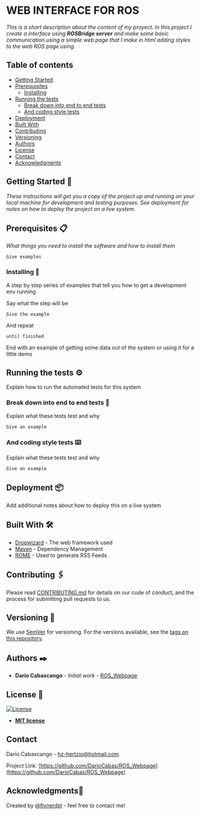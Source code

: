 # WEB INTERFACE FOR ROS 
_This is a short description about the content of my proyect. In this project I create a interface using_ **_ROSBridge server_** _and make some basic communication using a simple web page that I make in html adding styles to the web ROS page using._

## Table of contents
* [Getting Started](#Getting-Started)
* [Prerequisites](#Prerequisites)
  * [Installing](#Installing)
* [Running the tests](#running-the-tests)
  * [Break down into end to end tests](#break-down-into-end-to-end-tests)
  * [And coding style tests](#and-coding-style-tests)
* [Deployment](#deployment)
* [Built With](#built-With)
* [Contributing](#contributing)
* [Versioning](#versioning)
* [Authors](#authors)
* [License](#license)
* [Contact](#contact)
* [Acknowledgments](#acknowledgments)


## Getting Started 🚀


_These instructions will get you a copy of the project up and running on your local machine for development and testing purposes. See deployment for notes on how to deploy the project on a live system._


## Prerequisites :clipboard:

_What things you need to install the software and how to install them_

```
Give examples
```

### Installing 🔧

A step by step series of examples that tell you how to get a development env running

Say what the step will be

```
Give the example
```

And repeat

```
until finished
```

End with an example of getting some data out of the system or using it for a little demo

## Running the tests ⚙️

Explain how to run the automated tests for this system

### Break down into end to end tests 🔩

Explain what these tests test and why

```
Give an example
```

### And coding style tests ⌨️

Explain what these tests test and why

```
Give an example
```

## Deployment 📦

Add additional notes about how to deploy this on a live system

## Built With 🛠️

* [Dropwizard](http://www.dropwizard.io/1.0.2/docs/) - The web framework used
* [Maven](https://maven.apache.org/) - Dependency Management
* [ROME](https://rometools.github.io/rome/) - Used to generate RSS Feeds

## Contributing 🖇️

Please read [CONTRIBUTING.md](https://gist.github.com/PurpleBooth/b24679402957c63ec426) for details on our code of conduct, and the process for submitting pull requests to us.

## Versioning 📌

We use [SemVer](http://semver.org/) for versioning. For the versions available, see the [tags on this repository](https://github.com/your/project/tags). 

## Authors ✒️

* **Dario Cabascango** - *Initial work* - [ROS_Webpage](https://github.com/DarioCabas)

## License 📄

[![License](http://img.shields.io/:license-mit-blue.svg?style=flat-square)](http://badges.mit-license.org)

- **[MIT license](http://opensource.org/licenses/mit-license.php)**


## Contact

Dario Cabascango  - hz-hertzio@hotmail.com

Project Link: [https://github.com/DarioCabas/ROS_Webpage](https://github.com/DarioCabas/ROS_Webpage)

## Acknowledgments🎁 

Created by [@flynerdpl](https://www.flynerd.pl/) - feel free to contact me!
